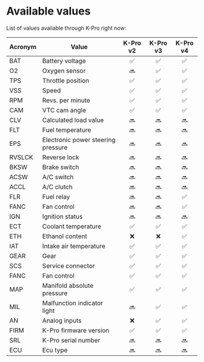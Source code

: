 # Available values

List of values available through K-Pro right now:

Acronym | Value | K-Pro v2 | K-Pro v3 | K-Pro v4
------- | ----- | :------: | :------: | :------:
BAT | Battery voltage |:white_check_mark:|:white_check_mark:|:white_check_mark:
O2 | Oxygen sensor |:soon:|:white_check_mark:|:white_check_mark:
TPS | Throttle position |:white_check_mark:|:white_check_mark:|:white_check_mark:
VSS | Speed |:white_check_mark:|:white_check_mark:|:white_check_mark:
RPM | Revs. per minute |:white_check_mark:|:white_check_mark:|:white_check_mark:
CAM | VTC cam angle |:white_check_mark:|:white_check_mark:|:white_check_mark:
CLV | Calculated load value |:soon:|:soon:|:soon:
FLT | Fuel temperature |:soon:|:soon:|:soon:
EPS | Electronic power steering pressure |:soon:|:soon:|:soon:
RVSLCK | Reverse lock |:soon:|:soon:|:soon:
BKSW | Brake switch |:soon:|:soon:|:soon:
ACSW | A/C switch |:soon:|:soon:|:soon:
ACCL | A/C clutch |:soon:|:soon:|:soon:
FLR | Fuel relay |:soon:|:soon:|:white_check_mark:
FANC | Fan control |:soon:|:soon:|:white_check_mark:
IGN | Ignition status |:soon:|:soon:|:soon:
ECT | Coolant temperature |:white_check_mark:|:white_check_mark:|:white_check_mark:
ETH | Ethanol content |:x:|:x:|:white_check_mark:
IAT | Intake air temperature |:white_check_mark:|:white_check_mark:|:white_check_mark:
GEAR | Gear |:white_check_mark:|:white_check_mark:|:white_check_mark:
SCS | Service connector |:white_check_mark:|:white_check_mark:|:white_check_mark:
FANC | Fan control |:white_check_mark:|:white_check_mark:|:white_check_mark:
MAP | Manifold absolute pressure |:white_check_mark:|:white_check_mark:|:white_check_mark:
MIL | Malfunction indicator light |:soon:|:white_check_mark:|:white_check_mark:
AN | Analog inputs | :x: |:white_check_mark:|:white_check_mark:
FIRM | K-Pro firmware version |:white_check_mark:|:white_check_mark:|:white_check_mark:
SRL | K-Pro serial number |:soon:|:soon:|:soon:
ECU | Ecu type |:soon:|:soon:|:soon:
